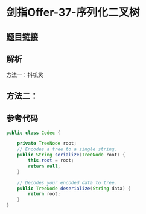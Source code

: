 # 剑指Offer-37-序列化二叉树

## [题目链接](https://leetcode-cn.com/problems/xu-lie-hua-er-cha-shu-lcof/)

## 解析
方法一：抖机灵

方法二：
- 

## 参考代码
```Java
public class Codec {

    private TreeNode root;
    // Encodes a tree to a single string.
    public String serialize(TreeNode root) {
        this.root = root;
        return null;
    }

    // Decodes your encoded data to tree.
    public TreeNode deserialize(String data) {
        return root;
    }
}
```
